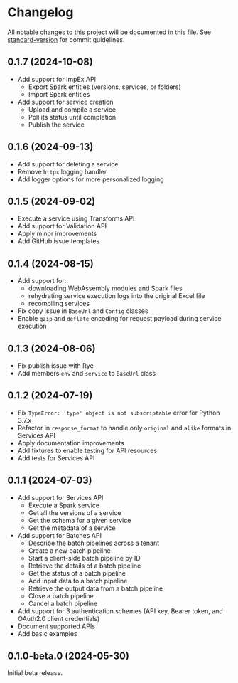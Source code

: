 # Changelog

All notable changes to this project will be documented in this file.
See [standard-version](https://github.com/conventional-changelog/standard-version)
for commit guidelines.

## 0.1.7 (2024-10-08)

- Add support for ImpEx API
  - Export Spark entities (versions, services, or folders)
  - Import Spark entities
- Add support for service creation
  - Upload and compile a service
  - Poll its status until completion
  - Publish the service

## 0.1.6 (2024-09-13)

- Add support for deleting a service
- Remove `httpx` logging handler
- Add logger options for more personalized logging

## 0.1.5 (2024-09-02)

- Execute a service using Transforms API
- Add support for Validation API
- Apply minor improvements
- Add GitHub issue templates

## 0.1.4 (2024-08-15)

- Add support for:
  - downloading WebAssembly modules and Spark files
  - rehydrating service execution logs into the original Excel file
  - recompiling services
- Fix copy issue in `BaseUrl` and `Config` classes
- Enable `gzip` and `deflate` encoding for request payload during service execution

## 0.1.3 (2024-08-06)

- Fix publish issue with Rye
- Add members `env` and `service` to `BaseUrl` class

## 0.1.2 (2024-07-19)

- Fix `TypeError: 'type' object is not subscriptable` error for Python 3.7.x
- Refactor in `response_format` to handle only `original` and `alike` formats in Services API
- Apply documentation improvements
- Add fixtures to enable testing for API resources
- Add tests for Services API

## 0.1.1 (2024-07-03)

- Add support for Services API
  - Execute a Spark service
  - Get all the versions of a service
  - Get the schema for a given service
  - Get the metadata of a service
- Add support for Batches API
  - Describe the batch pipelines across a tenant
  - Create a new batch pipeline
  - Start a client-side batch pipeline by ID
  - Retrieve the details of a batch pipeline
  - Get the status of a batch pipeline
  - Add input data to a batch pipeline
  - Retrieve the output data from a batch pipeline
  - Close a batch pipeline
  - Cancel a batch pipeline
- Add support for 3 authentication schemes (API key, Bearer token, and OAuth2.0 client credentials)
- Document supported APIs
- Add basic examples

## 0.1.0-beta.0 (2024-05-30)

Initial beta release.
